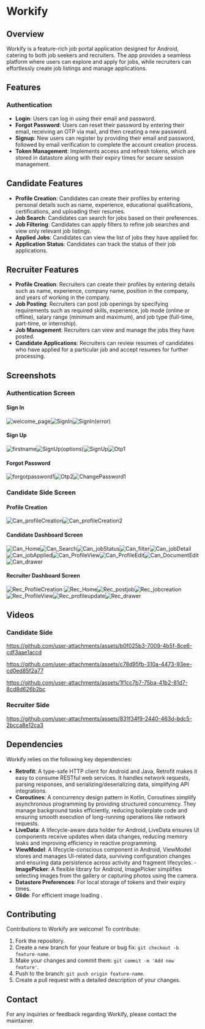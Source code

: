 # Workify  

## Overview  
Workify is a feature-rich job portal application designed for Android, catering to both job seekers and recruiters. The app provides a seamless platform where users can explore and apply for jobs, while recruiters can effortlessly create job listings and manage applications.  

## Features

### Authentication
- **Login**: Users can log in using their email and password.
- **Forgot Password**: Users can reset their password by entering their email, receiving an OTP via mail, and then creating a new password.
- **Signup**: New users can register by providing their email and password, followed by email verification to complete the account creation process.
- **Token Management**: Implements access and refresh tokens, which are stored in datastore<preferences> along with their expiry times for secure session management.

## Candidate Features
- **Profile Creation**: Candidates can create their profiles by entering personal details such as name, experience, educational qualifications, certifications, and uploading their resumes.  
- **Job Search**: Candidates can search for jobs based on their preferences.  
- **Job Filtering**: Candidates can apply filters to refine job searches and view only relevant job listings.  
- **Applied Jobs**: Candidates can view the list of jobs they have applied for.  
- **Application Status**: Candidates can track the status of their job applications.  

## Recruiter Features
- **Profile Creation**: Recruiters can create their profiles by entering details such as name, experience, company name, position in the company, and years of working in the company.  
- **Job Posting**: Recruiters can post job openings by specifying requirements such as required skills, experience, job mode (online or offline), salary range (minimum and maximum), and job type (full-time, part-time, or internship).  
- **Job Management**: Recruiters can view and manage the jobs they have posted.  
- **Candidate Applications**: Recruiters can review resumes of candidates who have applied for a particular job and accept resumes for further processing.  

## Screenshots

### Authentication Screen

#### Sign In
![welcome_page](https://github.com/user-attachments/assets/4a3a427c-a460-4659-9433-cf8d61bb2e25)![SignIn](https://github.com/user-attachments/assets/59472a79-cd92-4b6b-954d-da4469a398f7)![SignIn(error)](https://github.com/user-attachments/assets/6c6850d2-5e20-4a79-a4f3-64419d5413aa)

#### Sign Up
![firstname](https://github.com/user-attachments/assets/2ea51d5c-2da5-4814-99da-a2c0549f095c)![SignUp(options)](https://github.com/user-attachments/assets/18e595f7-0754-4a29-9b48-fe1f7accad73)![SignUp](https://github.com/user-attachments/assets/2999f05b-3513-440d-b424-bc8d20ad9109)![Otp1](https://github.com/user-attachments/assets/71677ce1-5b8e-4ac5-a783-14f06a72bab3)

#### Forgot Password
![forgotpassword1](https://github.com/user-attachments/assets/3e145e77-cd32-4804-91bb-40b030362156)![Otp2](https://github.com/user-attachments/assets/a646c069-fe41-457b-aa05-65bbb60c5258)![ChangePassword1](https://github.com/user-attachments/assets/f20fda9b-2439-4308-8af2-18a0f4568f24)

### Candidate Side Screen

#### Profile Creation
![Can_profileCreation](https://github.com/user-attachments/assets/8474b6ce-cc54-482f-b264-436a029019fb)![Can_profileCreation2](https://github.com/user-attachments/assets/89773860-5eff-4242-85ec-66e5b9b2a264)

#### Candidate Dashboard Screen
![Can_Home](https://github.com/user-attachments/assets/3f30a69b-42bd-408e-8bcd-e15aa022ace4)![Can_Search](https://github.com/user-attachments/assets/b889c0b0-51ea-4725-9a57-19dac32c4a2f)![Can_jobStatus](https://github.com/user-attachments/assets/08f926cf-be3b-40c8-ae6e-218cb5b98bfd)![Can_filter](https://github.com/user-attachments/assets/504830f7-a576-42a0-b289-d5f569b8123a)![Can_jobDetail](https://github.com/user-attachments/assets/1d5eca89-2980-49f8-b2b7-98701f0364fd)![Can_jobApplied](https://github.com/user-attachments/assets/c772a994-dfc1-4769-a850-f4a18e080498)![Can_ProfileView](https://github.com/user-attachments/assets/1ff6d80f-3567-42d8-bae7-875eb36a8e9a)![Can_ProfileEdit](https://github.com/user-attachments/assets/26347942-7cdb-43d5-8d86-5c264c96a929)![Can_DocumentEdit](https://github.com/user-attachments/assets/968d0da0-2695-4187-b120-71c359303c96)![Can_drawer](https://github.com/user-attachments/assets/390b4f33-ed64-4c2d-82ea-bdd58014be3b)

#### Recruiter Dashboard Screen
![Rec_ProfileCreation](https://github.com/user-attachments/assets/98e2b492-b9c8-4c7d-b033-3aad8bef9764)
![Rec_Home](https://github.com/user-attachments/assets/473ba9a9-0edd-4696-8a6a-258c2c6a8f71)![Rec_postjob](https://github.com/user-attachments/assets/0da3d40a-8895-4a8a-ac01-715d95f2a60c)![Rec_jobcreation](https://github.com/user-attachments/assets/0ea82de8-b669-417b-9b1a-ad5960ea834b)![Rec_ProfileView](https://github.com/user-attachments/assets/074d4e66-3244-475d-be97-b86c0cb7e277)![Rec_profileupdate](https://github.com/user-attachments/assets/c01ac7b3-4d01-454f-90ae-33bb9424e77a)![Rec_drawer](https://github.com/user-attachments/assets/4b7ed9ed-c926-48b2-8e24-96a82064a72b)

## Videos

### Candidate Side


https://github.com/user-attachments/assets/b0f025b3-7009-4b5f-8ce6-cdf3aae1accd


https://github.com/user-attachments/assets/c78d95fb-310a-4473-93ee-cd0ed85f2a77


https://github.com/user-attachments/assets/1f1cc7b7-75ba-41b2-81d7-8cd8d626b2bc





### Recruiter Side
https://github.com/user-attachments/assets/831f34f9-2440-463d-bdc5-2bcca8e12ca3




## Dependencies
Workify relies on the following key dependencies:
- **Retrofit**: A type-safe HTTP client for Android and Java, Retrofit makes it easy to consume RESTful web services. It handles network requests, parsing responses, and serializing/deserializing data, simplifying API integrations.
- **Coroutines**: A concurrency design pattern in Kotlin, Coroutines simplify asynchronous programming by providing structured concurrency. They manage background tasks efficiently, reducing boilerplate code and ensuring smooth execution of long-running operations like network requests.
- **LiveData**: A lifecycle-aware data holder for Android, LiveData ensures UI components receive updates when data changes, reducing memory leaks and improving efficiency in reactive programming.
- **ViewModel**: A lifecycle-conscious component in Android, ViewModel stores and manages UI-related data, surviving configuration changes and ensuring data persistence across activity and fragment lifecycles.
-**ImagePicker**: A flexible library for Android, ImagePicker simplifies selecting images from the gallery or capturing photos using the camera.
- **Datastore Preferences**: For local storage of tokens and their expiry times.
- **Glide**: For efficient image loading .

## Contributing
Contributions to Workify are welcome! To contribute:
1. Fork the repository.
2. Create a new branch for your feature or bug fix: `git checkout -b feature-name`.
3. Make your changes and commit them: `git commit -m 'Add new feature'`.
4. Push to the branch: `git push origin feature-name`.
5. Create a pull request with a detailed description of your changes.

## Contact
For any inquiries or feedback regarding Workify, please contact the maintainer.
